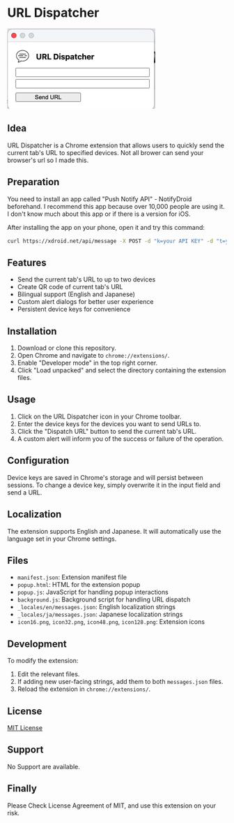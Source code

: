 # URL Dispatcher
![URL Dispacher](https://github.com/mkats4412/push-notification/blob/main/dispatcher.png)
## Idea
URL Dispatcher is a Chrome extension that allows users to quickly send the current tab's URL to specified devices.
Not all brower can send your browser's url so I made this.

## Preparation
You need to install an app called "Push Notify API" - NotifyDroid beforehand. I recommend this app because over 10,000 people are using it. I don't know much about this app or if there is a version for iOS.

After installing the app on your phone, open it and try this command:

```bash
curl https://xdroid.net/api/message -X POST -d "k=your API KEY" -d "t=your title" -d "c=your message" -d "u=http://url you are sending"
```

## Features

- Send the current tab's URL to up to two devices
- Create QR code of current tab's URL 
- Bilingual support (English and Japanese)
- Custom alert dialogs for better user experience
- Persistent device keys for convenience

## Installation

1. Download or clone this repository.
2. Open Chrome and navigate to `chrome://extensions/`.
3. Enable "Developer mode" in the top right corner.
4. Click "Load unpacked" and select the directory containing the extension files.

## Usage

1. Click on the URL Dispatcher icon in your Chrome toolbar.
2. Enter the device keys for the devices you want to send URLs to.
3. Click the "Dispatch URL" button to send the current tab's URL.
4. A custom alert will inform you of the success or failure of the operation.

## Configuration

Device keys are saved in Chrome's storage and will persist between sessions. To change a device key, simply overwrite it in the input field and send a URL.

## Localization

The extension supports English and Japanese. It will automatically use the language set in your Chrome settings.

## Files

- `manifest.json`: Extension manifest file
- `popup.html`: HTML for the extension popup
- `popup.js`: JavaScript for handling popup interactions
- `background.js`: Background script for handling URL dispatch
- `_locales/en/messages.json`: English localization strings
- `_locales/ja/messages.json`: Japanese localization strings
- `icon16.png`, `icon32.png`, `icon48.png`, `icon128.png`: Extension icons

## Development

To modify the extension:

1. Edit the relevant files.
2. If adding new user-facing strings, add them to both `messages.json` files.
3. Reload the extension in `chrome://extensions/`.


## License

[MIT License](LICENSE)

## Support
No Support are available.

## Finally 
Please Check License Agreement of MIT, and use this extension on your risk. 
